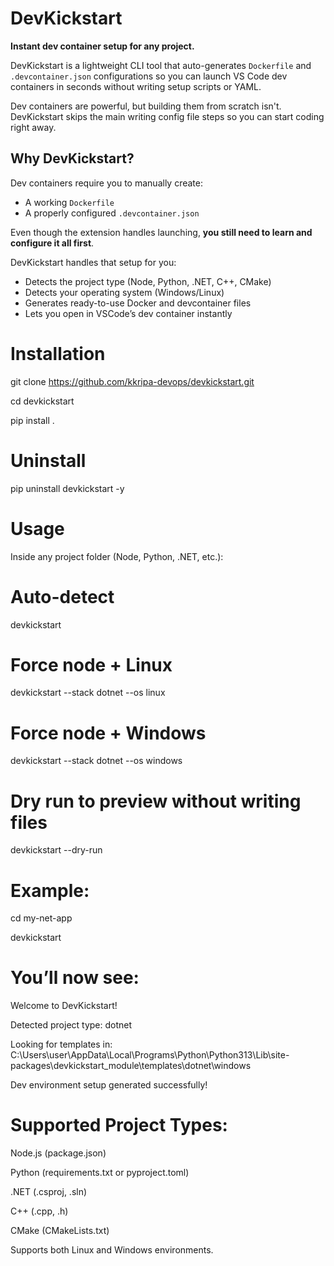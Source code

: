 # DevKickstart

**Instant dev container setup for any project.**  

DevKickstart is a lightweight CLI tool that auto-generates `Dockerfile` and `.devcontainer.json` configurations so you can launch VS Code dev containers in seconds without writing setup scripts or YAML.

Dev containers are powerful, but building them from scratch isn't. DevKickstart skips the main writing config file steps so you can start coding right away.


## Why DevKickstart?

Dev containers require you to manually create:
- A working `Dockerfile`
- A properly configured `.devcontainer.json`

Even though the extension handles launching, **you still need to learn and configure it all first**.

DevKickstart handles that setup for you:
- Detects the project type (Node, Python, .NET, C++, CMake)
- Detects your operating system (Windows/Linux)
- Generates ready-to-use Docker and devcontainer files
- Lets you open in VSCode’s dev container instantly

# Installation

git clone https://github.com/kkripa-devops/devkickstart.git

cd devkickstart

pip install .

# Uninstall

pip uninstall devkickstart -y

# Usage

Inside any project folder (Node, Python, .NET, etc.):

# Auto-detect
devkickstart

# Force node + Linux

devkickstart --stack dotnet --os linux

# Force node + Windows

devkickstart --stack dotnet --os windows

# Dry run to preview without writing files

devkickstart --dry-run

# Example:

cd my-net-app

devkickstart

# You’ll now see:

Welcome to DevKickstart!

Detected project type: dotnet

Looking for templates in: C:\Users\user\AppData\Local\Programs\Python\Python313\Lib\site-packages\devkickstart_module\templates\dotnet\windows

Dev environment setup generated successfully!


# Supported Project Types:

 Node.js (package.json)

 Python (requirements.txt or pyproject.toml)

 .NET (.csproj, .sln)

 C++ (.cpp, .h)

 CMake (CMakeLists.txt)

Supports both Linux and Windows environments.
